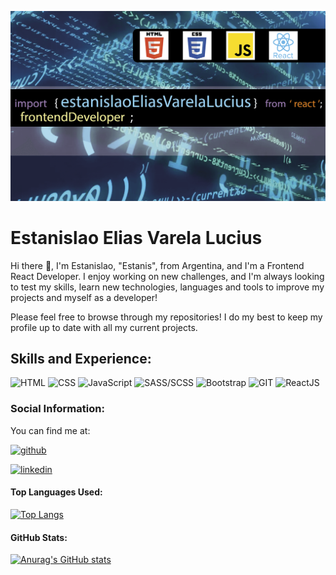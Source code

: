 ![Frontend React JS Developer](https://github.com/EstanisEVL/EstanisEVL/blob/master/GitHub-banner-estanislao-elias-varela-lucius-frontend-developer.png)

# Estanislao Elias Varela Lucius
Hi there 👋, I'm Estanislao, "Estanis", from Argentina, and I'm a Frontend React Developer. I enjoy working on new challenges, and I'm always looking to test my skills, learn new technologies, languages and tools to improve my projects and myself as a developer!

Please feel free to browse through my repositories! I do my best to keep my profile up to date with all my current projects.

## Skills and Experience:

![HTML](https://img.shields.io/badge/HTML-E34F26?style=for-the-badge&logo=html5&logoColor=white&labelColor=101010)
![CSS](https://img.shields.io/badge/CSS-1572B6?style=for-the-badge&logo=css3&logoColor=white&labelColor=101010)
![JavaScript](https://img.shields.io/badge/JavaScript-F7DF1E?style=for-the-badge&logo=javascript&logoColor=white&labelColor=101010)
![SASS/SCSS](https://img.shields.io/badge/SASS/SCSS-CC6699?style=for-the-badge&logo=sass&logoColor=white&labelColor=101010)
![Bootstrap](https://img.shields.io/badge/Bootstrap-7952B3?style=for-the-badge&logo=bootstrap&logoColor=white&labelColor=101010)
![GIT](https://img.shields.io/badge/GIT-F05032?style=for-the-badge&logo=git&logoColor=white&labelColor=101010)
![ReactJS](https://img.shields.io/badge/REACT-61DAFB?style=for-the-badge&logo=react&logoColor=white&labelColor=101010)

### Social Information:
You can find me at:

[<img src='https://img.shields.io/badge/GitHub-181717?style=for-the-badge&logo=github&logoColor=white&labelColor=101010' alt='github' height=40rem>](https://github.com/EstanisEVL)

[<img src='https://img.shields.io/badge/LinkedIn-0A66C2?style=for-the-badge&logo=linkedin&logoColor=white&labelColor=101010' alt='linkedin' height=40rem>](https://www.linkedin.com/in/estanislao-elias-varela-lucius-developer/)  

#### Top Languages Used:
[![Top Langs](https://github-readme-stats-estanisevl.vercel.app/api/top-langs/?username=EstanisEVL)](https://github.com/anuraghazra/github-readme-stats)

#### GitHub Stats:
[![Anurag's GitHub stats](https://github-readme-stats.vercel.app/api?username=EstanisEVL)](https://github.com/anuraghazra/github-readme-stats)
